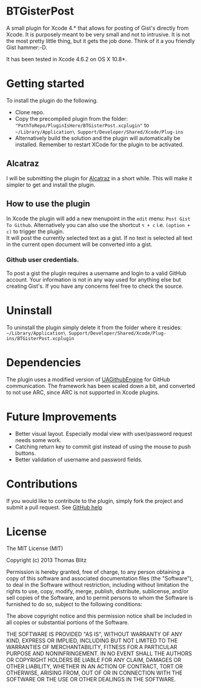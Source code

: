 BTGisterPost
============

A small plugin for Xcode 4.\* that allows for posting of Gist's directly from Xcode.
It is purposely meant to be very small and not to intrusive.
It is not the most pretty little thing, but it gets the job done.
Think of it a you friendly Gist hammer:-D.  

It has been tested in Xcode 4.6.2 on OS X 10.8*.

# Getting started
To install the plugin do the following.
* Clone repo.
* Copy the precompiled plugin from the folder: 
`"PathToRepo/PluginIsHere/BTGisterPost.xcplugin"`
to `~/Library/Application\ Support/Developer/Shared/Xcode/Plug-ins`
* Alternatively build the solution and the plugin will automatically be installed. Remember to restart XCode for the plugin to be activated.

## Alcatraz
I will be submitting the plugin for [Alcatraz](http://mneorr.github.com/Alcatraz) in a short while. This will make it simpler to get and install the plugin.

## How to use the plugin
In Xcode the plugin will add a new menupoint in the `edit` menu: `Post Gist To Github`.
Alternatively you can also use the shortcut `⌥ + c` i.e. `(option + c)`
to trigger the plugin.  
It will post the currently selected text as a gist.
If no text is selected all text in the current open document will be converted into a gist.

### Github user credentials.
To post a gist the plugin requires a username and login to a valid GitHub account. Your information is not in any way used for anything else but creating Gist's. If you have any concerns feel free to check the source.

# Uninstall
To uninstall the plugin simply delete it from the folder where it resides:
`~/Library/Application\ Support/Developer/Shared/Xcode/Plug-ins/BTGisterPost.xcplugin`

# Dependencies
The plugin uses a modified version of [UAGithubEngine](https://github.com/owainhunt/uagithubengine) for GitHub communication. The framework has been scaled down a bit, and converted to not use ARC, since ARC is not supported in Xcode plugins.

# Future Improvements
* Better visual layout. Especially modal view with user/password request needs some work.
* Catching return key to commit gist instead of using the mouse to push buttons.
* Better validation of username and password fields.

# Contributions
If you would like to contribute to the plugin, simply fork the project and submit a pull request. See [GitHub help](https://help.github.com/articles/fork-a-repo)

# License
The MIT License (MIT)

Copyright (c) 2013 Thomas Blitz

Permission is hereby granted, free of charge, to any person obtaining a copy
of this software and associated documentation files (the "Software"), to deal
in the Software without restriction, including without limitation the rights
to use, copy, modify, merge, publish, distribute, sublicense, and/or sell
copies of the Software, and to permit persons to whom the Software is
furnished to do so, subject to the following conditions:

The above copyright notice and this permission notice shall be included in
all copies or substantial portions of the Software.

THE SOFTWARE IS PROVIDED "AS IS", WITHOUT WARRANTY OF ANY KIND, EXPRESS OR
IMPLIED, INCLUDING BUT NOT LIMITED TO THE WARRANTIES OF MERCHANTABILITY,
FITNESS FOR A PARTICULAR PURPOSE AND NONINFRINGEMENT. IN NO EVENT SHALL THE
AUTHORS OR COPYRIGHT HOLDERS BE LIABLE FOR ANY CLAIM, DAMAGES OR OTHER
LIABILITY, WHETHER IN AN ACTION OF CONTRACT, TORT OR OTHERWISE, ARISING FROM,
OUT OF OR IN CONNECTION WITH THE SOFTWARE OR THE USE OR OTHER DEALINGS IN
THE SOFTWARE.


